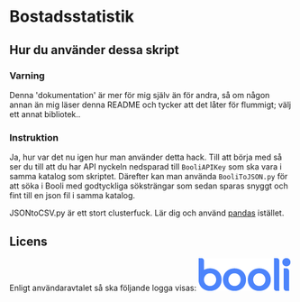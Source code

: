 # Bostadsstatistik

## Hur du använder dessa skript

### Varning
Denna 'dokumentation' är mer för mig själv än för andra, så om någon annan än
mig läser denna README och tycker att det låter för flummigt; välj ett annat
bibliotek..

### Instruktion
Ja, hur var det nu igen hur man använder detta hack. Till att börja med så ser
du till att du har API nyckeln nedsparad till `BooliAPIKey` som ska vara i
samma katalog som skriptet. Därefter kan man använda `BooliToJSON.py` för att
söka i Booli med godtyckliga söksträngar som sedan sparas snyggt och fint till
en json fil i samma katalog.

JSONtoCSV.py är ett stort clusterfuck. Lär dig och använd
[pandas](http://pandas.pydata.org/) istället.

## Licens 
Enligt användaravtalet så ska följande logga visas:
![alt text](booli_logo.png "Booli")
